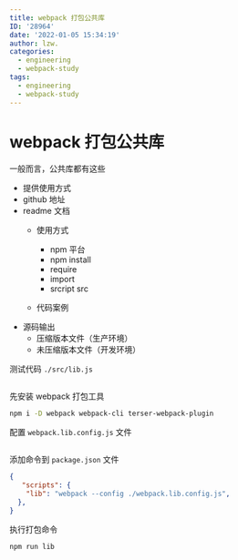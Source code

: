 ```yaml
---
title: webpack 打包公共库
ID: '28964'
date: '2022-01-05 15:34:19'
author: lzw.
categories:
  - engineering
  - webpack-study
tags:
  - engineering
  - webpack-study
---
```


# webpack 打包公共库

一般而言，公共库都有这些

- 提供使用方式
- github 地址
- readme 文档
  - 使用方式
    - npm 平台
    - npm install
    - require
    - import
    - srcript src

  - 代码案例
- 源码输出
  - 压缩版本文件（生产环境）
  - 未压缩版本文件（开发环境）


测试代码 `./src/lib.js`

```js
```

先安装 webpack 打包工具

```sh
npm i -D webpack webpack-cli terser-webpack-plugin
```

配置 `webpack.lib.config.js` 文件

```js

```

添加命令到 `package.json` 文件

```json
{
   "scripts": {
    "lib": "webpack --config ./webpack.lib.config.js",
  },
}
```

执行打包命令

```sh
npm run lib
``` 
